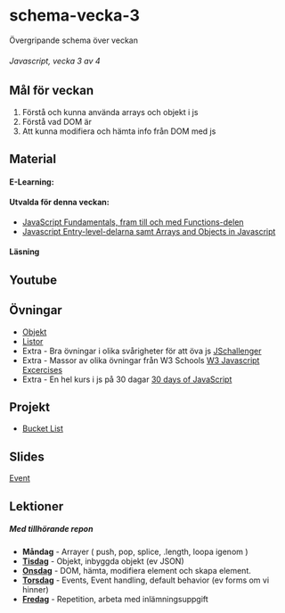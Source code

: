 # schema-vecka-3
Övergripande schema över veckan

###### Javascript, vecka 3 av 4

## Mål för veckan
1. Förstå och kunna använda arrays och objekt i js
2. Förstå vad DOM är
3. Att kunna modifiera och hämta info från DOM med js

## Material
#### E-Learning:
#### Utvalda för denna veckan:
* [JavaScript Fundamentals, fram till och med Functions-delen](https://app.pluralsight.com/library/courses/fundamentals-javascript/table-of-contents)
* [Javascript Entry-level-delarna samt Arrays and Objects in Javascript](https://app.pluralsight.com/paths/skill/javascript-2022)
  
#### Läsning

## Youtube

## Övningar
* [Objekt](https://github.com/Lexicon-frontend-2024-2025/exercise-js-objects-bootcamp)
* [Listor](https://github.com/Lexicon-frontend-2024-2025/exercise-array-bootcamp)
* Extra - Bra övningar i olika svårigheter för att öva js [JSchallenger](https://www.jschallenger.com/)
* Extra - Massor av olika övningar från W3 Schools [W3 Javascript Excercises](https://www.w3schools.com/js/js_exercises.asp)
* Extra - En hel kurs i js på 30 dagar [30 days of JavaScript](https://github.com/Asabeneh/30-Days-Of-JavaScript/tree/master)

## Projekt
* [Bucket List](https://github.com/Lexicon-frontend-2024-2025/projekt-bucket-list/tree/main)

## Slides
[Event](https://docs.google.com/presentation/d/1mvd5SYjcwPvJzqS94_Wkc6Ys5Sm0mG24h6C3ymKMesI/edit?usp=sharing)

## Lektioner
##### Med tillhörande repon
* **Måndag** - Arrayer ( push, pop, splice, .length, loopa igenom )
* **[Tisdag]()** - Objekt, inbyggda objekt (ev JSON)
* **[Onsdag]()** - DOM, hämta, modifiera element och skapa element.
* **[Torsdag]()** - Events, Event handling, default behavior (ev forms om vi hinner)
* **[Fredag]()** - Repetition, arbeta med inlämningsuppgift
